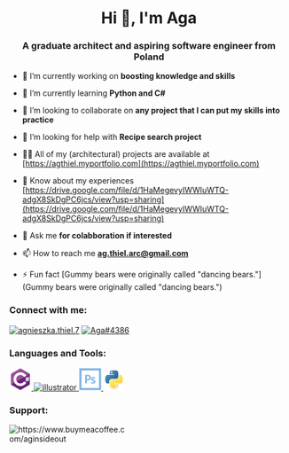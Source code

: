 <h1 align="center">Hi 👋, I'm Aga</h1>
<h3 align="center">A graduate architect and aspiring software engineer from Poland</h3>

- 🔭 I’m currently working on **boosting knowledge and skills**

- 🌱 I’m currently learning **Python and C#**

- 👯 I’m looking to collaborate on **any project that I can put my skills into practice**

- 🤝 I’m looking for help with **Recipe search project**

- 👨‍💻 All of my (architectural) projects are available at [https://agthiel.myportfolio.com](https://agthiel.myportfolio.com)

- 📄 Know about my experiences [https://drive.google.com/file/d/1HaMegevyIWWIuWTQ-adgX8SkDgPC6jcs/view?usp=sharing](https://drive.google.com/file/d/1HaMegevyIWWIuWTQ-adgX8SkDgPC6jcs/view?usp=sharing)

- 💬 Ask me **for colabboration if interested**

- 📫 How to reach me **ag.thiel.arc@gmail.com**

- ⚡ Fun fact [Gummy bears were originally called "dancing bears."](Gummy bears were originally called "dancing bears.")

<h3 align="left">Connect with me:</h3>
<p align="left">
<a href="https://fb.com/agnieszka.thiel.7" target="blank"><img align="center" src="https://raw.githubusercontent.com/rahuldkjain/github-profile-readme-generator/master/src/images/icons/Social/facebook.svg" alt="agnieszka.thiel.7" height="30" width="40" /></a>
<a href="https://discord.gg/Aga#4386" target="blank"><img align="center" src="https://raw.githubusercontent.com/rahuldkjain/github-profile-readme-generator/master/src/images/icons/Social/discord.svg" alt="Aga#4386" height="30" width="40" /></a>
</p>

<h3 align="left">Languages and Tools:</h3>
<p align="left"> <a href="https://www.w3schools.com/cs/" target="_blank" rel="noreferrer"> <img src="https://raw.githubusercontent.com/devicons/devicon/master/icons/csharp/csharp-original.svg" alt="csharp" width="40" height="40"/> </a> <a href="https://www.adobe.com/in/products/illustrator.html" target="_blank" rel="noreferrer"> <img src="https://www.vectorlogo.zone/logos/adobe_illustrator/adobe_illustrator-icon.svg" alt="illustrator" width="40" height="40"/> </a> <a href="https://www.photoshop.com/en" target="_blank" rel="noreferrer"> <img src="https://raw.githubusercontent.com/devicons/devicon/master/icons/photoshop/photoshop-line.svg" alt="photoshop" width="40" height="40"/> </a> <a href="https://www.python.org" target="_blank" rel="noreferrer"> <img src="https://raw.githubusercontent.com/devicons/devicon/master/icons/python/python-original.svg" alt="python" width="40" height="40"/> </a> </p>

<h3 align="left">Support:</h3>
<p><a href="https://www.buymeacoffee.com/https://www.buymeacoffee.com/aginsideout"> <img align="left" src="https://cdn.buymeacoffee.com/buttons/v2/default-yellow.png" height="50" width="210" alt="https://www.buymeacoffee.com/aginsideout" /></a></p><br><br>

